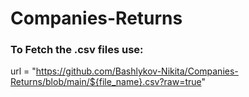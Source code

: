 ﻿# Companies-Returns
### To Fetch the .csv files use:
url = "https://github.com/Bashlykov-Nikita/Companies-Returns/blob/main/${file_name}.csv?raw=true"
